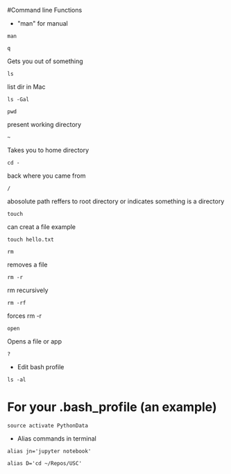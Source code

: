 #Command line Functions

* "man" for manual

```
man
```

```
q
```
Gets you out of something

```
ls
```
list dir in Mac

```
ls -Gal
```


```
pwd
```
present working directory

```
~
```
Takes you to home directory

```
cd -
```
back where you came from

```
/
```
abosolute path
reffers to root directory or indicates something is a directory

```
touch
```
can creat a file
example

```
touch hello.txt
```

```
rm
``` 
removes a file

```
rm -r
```
rm recursively

```
rm -rf
```
forces rm -r

```
open
```
Opens a file or app
```
?
```



* Edit bash profile

```
ls -al 

```



# For your .bash_profile (an example)
```
source activate PythonData
```

* Alias commands in terminal

```
alias jn='jupyter notebook'

alias D='cd ~/Repos/USC'
```
